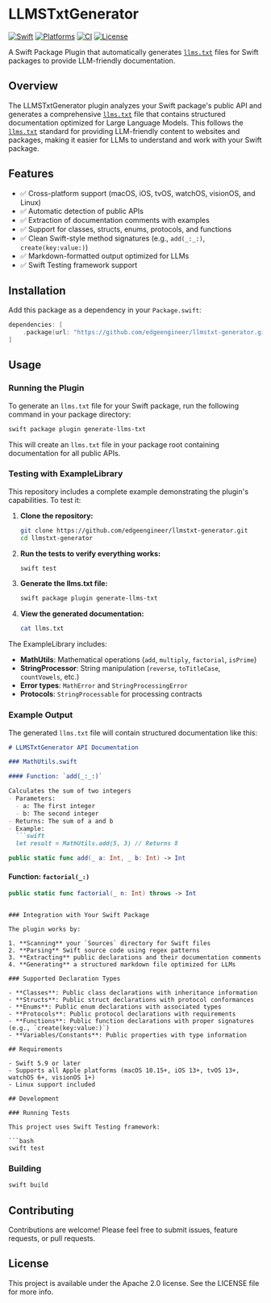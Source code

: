 # LLMSTxtGenerator

[![Swift](https://img.shields.io/badge/swift-5.9+-brightgreen.svg)](https://swift.org)
[![Platforms](https://img.shields.io/badge/platforms-macOS%20%7C%20iOS%20%7C%20tvOS%20%7C%20watchOS%20%7C%20visionOS%20%7C%20Linux-lightgrey.svg)](https://swift.org)
[![CI](https://github.com/edgeengineer/llmstxt-generator/actions/workflows/swift.yml/badge.svg)](https://github.com/edgeengineer/llmstxt-generator/actions/workflows/swift.yml)
[![License](https://img.shields.io/badge/license-Apache%202.0-blue.svg)](LICENSE)

A Swift Package Plugin that automatically generates [`llms.txt`](https://llmstxt.org/) files for Swift packages to provide LLM-friendly documentation.

## Overview

The LLMSTxtGenerator plugin analyzes your Swift package's public API and generates a comprehensive [`llms.txt`](https://llmstxt.org/) file that contains structured documentation optimized for Large Language Models. This follows the [`llms.txt`](https://llmstxt.org/) standard for providing LLM-friendly content to websites and packages, making it easier for LLMs to understand and work with your Swift package.

## Features

- ✅ Cross-platform support (macOS, iOS, tvOS, watchOS, visionOS, and Linux)
- ✅ Automatic detection of public APIs
- ✅ Extraction of documentation comments with examples
- ✅ Support for classes, structs, enums, protocols, and functions
- ✅ Clean Swift-style method signatures (e.g., `add(_:_:)`, `create(key:value:)`)
- ✅ Markdown-formatted output optimized for LLMs
- ✅ Swift Testing framework support

## Installation

Add this package as a dependency in your `Package.swift`:

```swift
dependencies: [
    .package(url: "https://github.com/edgeengineer/llmstxt-generator.git", from: "1.0.0")
]
```

## Usage

### Running the Plugin

To generate an `llms.txt` file for your Swift package, run the following command in your package directory:

```bash
swift package plugin generate-llms-txt
```

This will create an `llms.txt` file in your package root containing documentation for all public APIs.

### Testing with ExampleLibrary

This repository includes a complete example demonstrating the plugin's capabilities. To test it:

1. **Clone the repository:**
   ```bash
   git clone https://github.com/edgeengineer/llmstxt-generator.git
   cd llmstxt-generator
   ```

2. **Run the tests to verify everything works:**
   ```bash
   swift test
   ```

3. **Generate the llms.txt file:**
   ```bash
   swift package plugin generate-llms-txt
   ```

4. **View the generated documentation:**
   ```bash
   cat llms.txt
   ```

The ExampleLibrary includes:
- **MathUtils**: Mathematical operations (`add`, `multiply`, `factorial`, `isPrime`)
- **StringProcessor**: String manipulation (`reverse`, `toTitleCase`, `countVowels`, etc.)
- **Error types**: `MathError` and `StringProcessingError`
- **Protocols**: `StringProcessable` for processing contracts

### Example Output

The generated `llms.txt` file will contain structured documentation like this:

```markdown
# LLMSTxtGenerator API Documentation

### MathUtils.swift

#### Function: `add(_:_:)`

Calculates the sum of two integers
- Parameters:
  - a: The first integer
  - b: The second integer
- Returns: The sum of a and b
- Example:
  ```swift
  let result = MathUtils.add(5, 3) // Returns 8
  ```

```swift
public static func add(_ a: Int, _ b: Int) -> Int
```

#### Function: `factorial(_:)`

```swift
public static func factorial(_ n: Int) throws -> Int
```
```

### Integration with Your Swift Package

The plugin works by:

1. **Scanning** your `Sources` directory for Swift files
2. **Parsing** Swift source code using regex patterns
3. **Extracting** public declarations and their documentation comments
4. **Generating** a structured markdown file optimized for LLMs

### Supported Declaration Types

- **Classes**: Public class declarations with inheritance information
- **Structs**: Public struct declarations with protocol conformances
- **Enums**: Public enum declarations with associated types
- **Protocols**: Public protocol declarations with requirements
- **Functions**: Public function declarations with proper signatures (e.g., `create(key:value:)`)
- **Variables/Constants**: Public properties with type information

## Requirements

- Swift 5.9 or later
- Supports all Apple platforms (macOS 10.15+, iOS 13+, tvOS 13+, watchOS 6+, visionOS 1+)
- Linux support included

## Development

### Running Tests

This project uses Swift Testing framework:

```bash
swift test
```

### Building

```bash
swift build
```

## Contributing

Contributions are welcome! Please feel free to submit issues, feature requests, or pull requests.

## License

This project is available under the Apache 2.0 license. See the LICENSE file for more info.